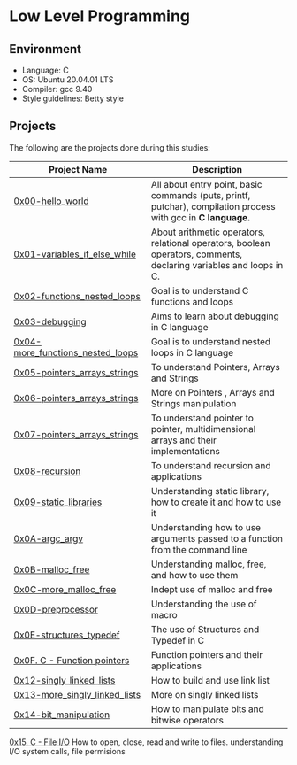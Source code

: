 # Low Level Programming

## Environment

* Language: C
* OS: Ubuntu 20.04.01 LTS
* Compiler: gcc 9.40
* Style guidelines: Betty style

## Projects

The following are the projects done during this studies:

Project Name | Description
 --- | ---
[0x00-hello_world](https://github.com/Austinuc/alx-low_level_programming/tree/master/0x00-hello_world) | All about entry point, basic commands (puts, printf, putchar), compilation process with gcc in **C language.**
 [0x01-variables_if_else_while](https://github.com/Austinuc/alx-low_level_programming/tree/master/0x01-variables_if_else_while) | About arithmetic operators, relational operators, boolean operators, comments, declaring variables and loops in C.
 [0x02-functions_nested_loops](https://github.com/Austinuc/alx-low_level_programming/tree/master/0x02-functions_nested_loops) | Goal is to understand C functions and loops
 [0x03-debugging](https://github.com/Austinuc/alx-low_level_programming/tree/master/0x03-debugging) | Aims to learn about debugging in C language
 [0x04-more_functions_nested_loops](https://github.com/Austinuc/alx-low_level_programming/tree/master/0x04-more_functions_nested_loops) | Goal is to understand nested loops in C language
 [0x05-pointers_arrays_strings](https://github.com/Austinuc/alx-low_level_programming/tree/master/0x05-pointers_arrays_strings) | To understand Pointers, Arrays and Strings
 [0x06-pointers_arrays_strings](https://github.com/Austinuc/alx-low_level_programming/tree/master/0x06-pointers_arrays_strings) | More on Pointers , Arrays and Strings manipulation
 [0x07-pointers_arrays_strings](https://github.com/Austinuc/alx-low_level_programming/tree/master/0x07-pointers_arrays_strings) | To understand pointer to pointer, multidimensional arrays and their implementations
 [0x08-recursion](https://github.com/Austinuc/alx-low_level_programming/tree/master/0x08-recursion) | To understand recursion and applications
 [0x09-static_libraries](https://github.com/Austinuc/alx-low_level_programming/tree/master/0x09-static_libraries) | Understanding static library, how to create it and how to use it
 [0x0A-argc_argv](https://github.com/Austinuc/alx-low_level_programming/tree/master/0x0A-argc_argv) | Understanding how to use arguments passed to a function from the command line
 [0x0B-malloc_free](https://github.com/Austinuc/alx-low_level_programming/tree/master/0x0B-malloc_free) | Understanding malloc, free, and how to use them
 [0x0C-more_malloc_free](https://github.com/Austinuc/alx-low_level_programming/tree/master/0x0C-more_malloc_free) | Indept use of malloc and free
 [0x0D-preprocessor](https://github.com/Austinuc/alx-low_level_programming/tree/master/0x0D-preprocessor) | Understanding the use of macro
 [0x0E-structures_typedef](https://github.com/Austinuc/alx-low_level_programming/tree/master/0x0E-structures_typedef) | The use of Structures and Typedef in C
 [0x0F. C - Function pointers](https://github.com/Austinuc/alx-low_level_programming/tree/master/0x0F-function_pointers) | Function pointers and their applications
 [0x12-singly_linked_lists](https://github.com/Austinuc/alx-low_level_programming/tree/master/0x12-singly_linked_lists) | How to build and use link list
 [0x13-more_singly_linked_lists](https://github.com/Austinuc/alx-low_level_programming/tree/master/0x13-more_singly_linked_lists) | More on singly linked lists
[0x14-bit_manipulation](https://github.com/Austinuc/alx-low_level_programming/tree/master/0x14-bit_manipulation) | How to manipulate bits and bitwise operators
[0x15. C - File I/O]() How to open, close, read and write to files. understanding  I/O system calls, file permisions
